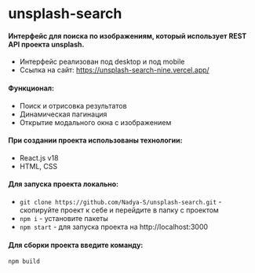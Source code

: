 # unsplash-search

#### Интерфейс для поиска по изображениям, который использует REST API проекта unsplash.

- Интерфейс реализован под desktop и под mobile 
- Ссылка на сайт: https://unsplash-search-nine.vercel.app/


#### Функционал:

- Поиск и отрисовка результатов
- Динамическая пагинация
- Открытие модального окна с изображением

#### При создании проекта использованы технологии:

- React.js v18
- HTML, CSS

#### Для запуска проекта локально:

- `git clone https://github.com/Nadya-S/unsplash-search.git` - скопируйте проект к себе и перейдите в папку с проектом
- `npm i` - установите пакеты
- `npm start` - для запуска проекта на http://localhost:3000

#### Для сборки проекта введите команду:

`npm build`